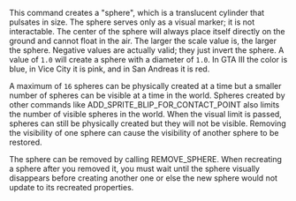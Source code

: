 This command creates a "sphere", which is a translucent cylinder that pulsates in size. The sphere serves only as a visual marker; it is not interactable. The center of the sphere will always place itself directly on the ground and cannot float in the air. The larger the scale value is, the larger the sphere. Negative values are actually valid; they just invert the sphere. A value of `1.0` will create a sphere with a diameter of `1.0`. In GTA III the color is blue, in Vice City it is pink, and in San Andreas it is red.

A maximum of `16` spheres can be physically created at a time but a smaller number of spheres can be visible at a time in the world. Spheres created by other commands like ADD_SPRITE_BLIP_FOR_CONTACT_POINT also limits the number of visible spheres in the world. When the visual limit is passed, spheres can still be physically created but they will not be visible. Removing the visibility of one sphere can cause the visibility of another sphere to be restored.

The sphere can be removed by calling REMOVE_SPHERE. When recreating a sphere after you removed it, you must wait until the sphere visually disappears before creating another one or else the new sphere would not update to its recreated properties.
